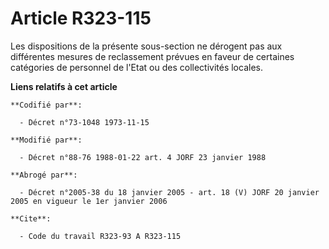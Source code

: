 # Article R323-115

Les dispositions de la présente sous-section ne dérogent pas aux différentes mesures de reclassement prévues en faveur de
certaines catégories de personnel de l'Etat ou des collectivités locales.

**Liens relatifs à cet article**

	**Codifié par**:

	  - Décret n°73-1048 1973-11-15

	**Modifié par**:

	  - Décret n°88-76 1988-01-22 art. 4 JORF 23 janvier 1988

	**Abrogé par**:

	  - Décret n°2005-38 du 18 janvier 2005 - art. 18 (V) JORF 20 janvier 2005 en vigueur le 1er janvier 2006

	**Cite**:

	  - Code du travail R323-93 A R323-115

